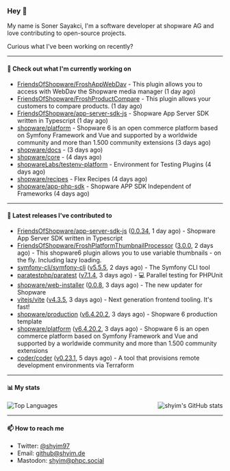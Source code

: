 ### Hey 👋

My name is Soner Sayakci, I'm a software developer at shopware AG and love contributing to open-source projects.

Curious what I've been working on recently?

---

#### 👷 Check out what I'm currently working on

- [FriendsOfShopware/FroshAppWebDav](https://github.com/FriendsOfShopware/FroshAppWebDav) - This plugin allows you to access with WebDav the Shopware media manager (1 day ago)
- [FriendsOfShopware/FroshProductCompare](https://github.com/FriendsOfShopware/FroshProductCompare) - This plugin allows your customers to compare products. (1 day ago)
- [FriendsOfShopware/app-server-sdk-js](https://github.com/FriendsOfShopware/app-server-sdk-js) - Shopware App Server SDK written in Typescript (1 day ago)
- [shopware/platform](https://github.com/shopware/platform) - Shopware 6 is an open commerce platform based on Symfony Framework and Vue and supported by a worldwide community and more than 1.500 community extensions (3 days ago)
- [shopware/docs](https://github.com/shopware/docs) -  (3 days ago)
- [shopware/core](https://github.com/shopware/core) -  (4 days ago)
- [shopwareLabs/testenv-platform](https://github.com/shopwareLabs/testenv-platform) - Environment for Testing Plugins (4 days ago)
- [shopware/recipes](https://github.com/shopware/recipes) - Flex Recipes (4 days ago)
- [shopware/app-php-sdk](https://github.com/shopware/app-php-sdk) - Shopware APP SDK Independent of Frameworks (4 days ago)

---

#### 🔭 Latest releases I've contributed to

- [FriendsOfShopware/app-server-sdk-js](https://github.com/FriendsOfShopware/app-server-sdk-js) ([0.0.34](https://github.com/FriendsOfShopware/app-server-sdk-js/releases/tag/0.0.34), 1 day ago) - Shopware App Server SDK written in Typescript
- [FriendsOfShopware/FroshPlatformThumbnailProcessor](https://github.com/FriendsOfShopware/FroshPlatformThumbnailProcessor) ([3.0.0](https://github.com/FriendsOfShopware/FroshPlatformThumbnailProcessor/releases/tag/3.0.0), 2 days ago) - This shopware6 plugin allows you to use variable thumbnails - on the fly. Including lazy loading.
- [symfony-cli/symfony-cli](https://github.com/symfony-cli/symfony-cli) ([v5.5.5](https://github.com/symfony-cli/symfony-cli/releases/tag/v5.5.5), 2 days ago) - The Symfony CLI tool
- [paratestphp/paratest](https://github.com/paratestphp/paratest) ([v7.1.4](https://github.com/paratestphp/paratest/releases/tag/v7.1.4), 3 days ago) - :computer: Parallel testing for PHPUnit
- [shopware/web-installer](https://github.com/shopware/web-installer) ([0.0.8](https://github.com/shopware/web-installer/releases/tag/0.0.8), 3 days ago) - The new updater for Shopware
- [vitejs/vite](https://github.com/vitejs/vite) ([v4.3.5](https://github.com/vitejs/vite/releases/tag/v4.3.5), 3 days ago) - Next generation frontend tooling. It&#39;s fast!
- [shopware/production](https://github.com/shopware/production) ([v6.4.20.2](https://github.com/shopware/production/releases/tag/v6.4.20.2), 3 days ago) - Shopware 6 production template
- [shopware/platform](https://github.com/shopware/platform) ([v6.4.20.2](https://github.com/shopware/platform/releases/tag/v6.4.20.2), 3 days ago) - Shopware 6 is an open commerce platform based on Symfony Framework and Vue and supported by a worldwide community and more than 1.500 community extensions
- [coder/coder](https://github.com/coder/coder) ([v0.23.1](https://github.com/coder/coder/releases/tag/v0.23.1), 5 days ago) - A tool that provisions remote development environments via Terraform

---

#### 📊 My stats

<img align="right" alt="shyim's GitHub stats" src="https://github-readme-stats.vercel.app/api?username=shyim&count_private=1&show_icons=true&" />

![Top Languages](https://github-readme-stats.vercel.app/api/top-langs/?username=shyim)

---

#### 📫 How to reach me

- Twitter: [@shyim97](https://twitter.com/shyim97)
- Email: [github@shyim.de](mailto://github@shyim.de)
- Mastodon: <a rel="me" href="https://phpc.social/@shyim">shyim@phpc.social</a>
